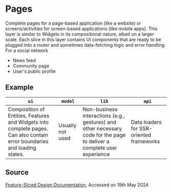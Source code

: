 # Pages

Complete pages for a page-based application (like a website) or screens/activities for screen-based applications (like mobile apps).
This layer is similar to Widgets in its compositional nature, albeit on a larger scale. Each slice in this layer contains UI components that are ready to be plugged into a router and sometimes data-fetching logic and error handling.
For a social network

- News feed
- Community page
- User's public profile

## Example

| `ui` | `model` | `lib` | `api` |
| --- | --- | --- | --- |
| Composition of Entities, Features and Widgets into complete pages. Can also contain error boundaries and loading states. | Usually not used | Non-business interactions (e.g., gestures) and other necessary code for the page to deliver a complete user experience | Data loaders for SSR-oriented frameworks |

## Source

[Feature-Sliced Design Documentation](https://feature-sliced.design/), Accessed on 19th May 2024
